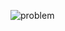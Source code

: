 ![problem](![problem](https://github.com/sathiiii/codeBase/blob/patch-1/codeBase/moraXtreme%20Past%20Problems/moraXtreme2.0/Gem%20Mining/probem.png)
)
